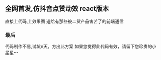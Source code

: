 ## 全网首发,仿抖音点赞动效 react版本

直接上代码,上效果图
送给有那些被二货产品害苦了的前端通信


### 最后
代码制作不易,试坑n天，方出此方案
如果您觉得此代码有效，请留下您珍贵的小星星～






